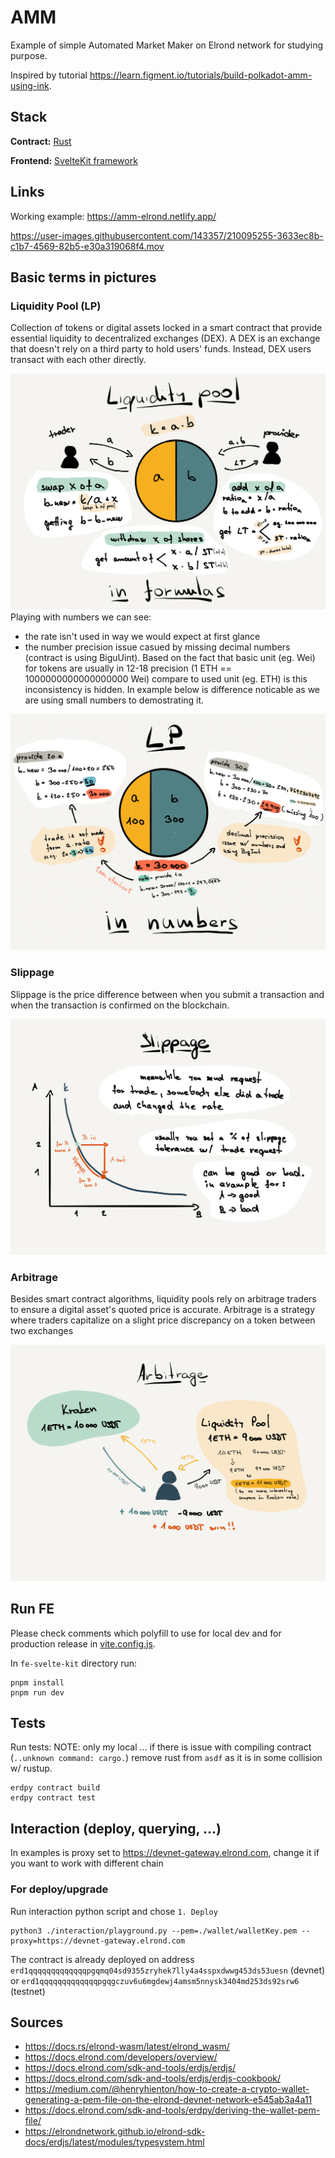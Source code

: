 # AMM
Example of simple Automated Market Maker on Elrond network for studying purpose.

Inspired by tutorial https://learn.figment.io/tutorials/build-polkadot-amm-using-ink.

## Stack
**Contract:** [Rust](./src/amm.rs)

**Frontend:** [SvelteKit framework](./fe-svelte-kit/)

## Links
Working example: https://amm-elrond.netlify.app/

https://user-images.githubusercontent.com/143357/210095255-3633ec8b-c1b7-4569-82b5-e30a319068f4.mov


## Basic terms in pictures
### Liquidity Pool (LP)
Collection of tokens or digital assets locked in a smart contract that provide essential liquidity to decentralized exchanges (DEX).
A DEX is an exchange that doesn't rely on a third party to hold users' funds. Instead, DEX users transact with each other directly.

![LP in formulas](./assets/lp_in_formulas.png "In formulas")
Playing with numbers we can see:
- the rate isn't used in way we would expect at first glance
- the number precision issue casued by missing decimal numbers (contract is using BiguUint).
Based on the fact that basic unit (eg. Wei) for tokens are usually in 12-18 precision (1 ETH == 1000000000000000000 Wei) compare to used unit (eg. ETH)
is this inconsistency is hidden. In example below is difference noticable as we are using small numbers to demostrating it.

![LP in numbers](./assets/lp_in_numbers.png "In numbers")

### Slippage
Slippage is the price difference between when you submit a transaction and when the transaction is confirmed on the blockchain.

![Slippage](./assets/slippage.png "Slippage")

### Arbitrage
Besides smart contract algorithms, liquidity pools rely on arbitrage traders to ensure a digital asset's quoted price is accurate.
Arbitrage is a strategy where traders capitalize on a slight price discrepancy on a token between two exchanges

![Arbitrage](./assets/arbitrage.png "Arbitrage")


## Run FE
Please check comments which polyfill to use for local dev and for production release in [vite.config.js](./fe-svelte-kit/vite.config.js).

In `fe-svelte-kit` directory run:
```
pnpm install
pnpm run dev
```

## Tests

Run tests:
NOTE: only my local ... if there is issue with compiling contract (`..unknown command: cargo.`) remove rust from `asdf` as it is in some collision w/ rustup.
```
erdpy contract build
erdpy contract test
```

## Interaction (deploy, querying, ...)
In examples is proxy set to https://devnet-gateway.elrond.com, change it if you want to work
with different chain

### For deploy/upgrade
Run interaction python script and chose `1. Deploy`
```
python3 ./interaction/playground.py --pem=./wallet/walletKey.pem --proxy=https://devnet-gateway.elrond.com
```

The contract is already deployed on address `erd1qqqqqqqqqqqqqpgqmq04sd9355zryhek7lly4a4sspxdwwg453ds53uesn` (devnet) or `erd1qqqqqqqqqqqqqpgqgczuv6u6mgdewj4amsm5nnysk3404md253ds92srw6` (testnet)

## Sources
- https://docs.rs/elrond-wasm/latest/elrond_wasm/
- https://docs.elrond.com/developers/overview/
- https://docs.elrond.com/sdk-and-tools/erdjs/erdjs/
- https://docs.elrond.com/sdk-and-tools/erdjs/erdjs-cookbook/
- https://medium.com/@henryhienton/how-to-create-a-crypto-wallet-generating-a-pem-file-on-the-elrond-devnet-network-e545ab3a4a11
- https://docs.elrond.com/sdk-and-tools/erdpy/deriving-the-wallet-pem-file/
- https://elrondnetwork.github.io/elrond-sdk-docs/erdjs/latest/modules/typesystem.html
